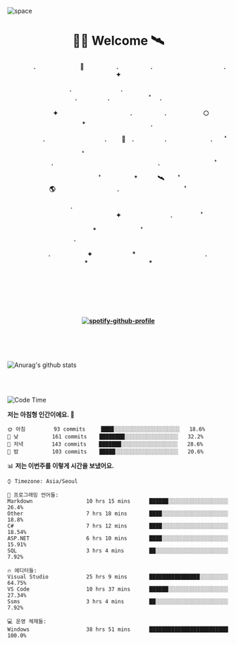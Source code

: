 ![space](https://user-images.githubusercontent.com/93513959/153272999-db6423b1-a80f-4b72-bf4c-7be2c9d6d328.png)



<h1 align="center">👨‍🚀 Welcome  🛰︎</h1>
<h4 align='center'>
<p align="center">　　　　.　　　　　　  　🌠　　　   　. 　　　　　.　　　　　　　　　　　  . 　　　 　       ✦     </p>
<p align="center">.　　　　　　　　.　　  　　　　  　 　　　　　　　　　　　.　　　　　.　　　　   　 ﾟ             　.        </p>
<p align="center">　　　　✦　　　　　  　　　　    　. 　　　　　.　　　　　　🌕　*　　　　　　　　　　  . 　　　 　            </p>
<p align="center">　　  　         　　. 　　　　   　 　　　.     　   　🚀　.　　　　　.　　　   　　　 .             　 ﾟ   </p>
<p align="center">　　ﾟ　　　　　　　　  　　　　   　 　　　　.　　　　　　　　　　　　　　　　　.   　　　            　  　　　ﾟ</p>
<p align="center"> 　　　　　　　ﾟ　　　 　　*　　   🛰︎　 　ﾟ　　　　🌎　　　　　　　　　　.　　　　　　　   　　  ﾟ          　   </p>
<p align="center">.　　　　　　　　　　  　　　　   　 　　　　　　　　　　　　 ✦　　　　　　　　.　   　　             ﾟ　  　　   </p>
<p align="center">　　　*　　　　　　  　ﾟ　　   　 　　　　.　　　　　　　　　　　　　　　　   　　            　  　　            </p>
<p align="center">　　　.　　　　　　✦  　　　　　   *　 　　　　　　　　　　.　　　　　　　*　　　　　   　              　  　*　  </p>

<br>
<br>
<br>
<br>
  <br>
  
  
<!--[![spotify-github-profile](https://spotify-github-profile.vercel.app/api/view?uid=316vepr7x7ia45xvcuqyysvtmpfe&cover_image=true&theme=novatorem&bar_color=37bac3&bar_color_cover=false)](https://spotify-github-profile.vercel.app/api/view?uid=316vepr7x7ia45xvcuqyysvtmpfe&redirect=true)-->
[![spotify-github-profile](https://spotify-github-profile.vercel.app/api/view?uid=31oxb6keygqygrc6riudse47js5m&cover_image=true&theme=novatorem&show_offline=false&background_color=121212&bar_color=53b14f&bar_color_cover=false)](https://github.com/kittinan/spotify-github-profile)

</h4>

<br>
<br>
<br>


<!--![Top Langs](https://github-readme-stats.vercel.app/api/top-langs/?username=KYJKY&layout=compact&theme=tokyonight)-->


<p align="left">

![Anurag's github stats](https://github-readme-stats.vercel.app/api?username=KYJKY&show_icons=true&theme=tokyonight)

<!--<img src="https://github-readme-stats.vercel.app/api/top-langs?username=KYJKY&show_icons=true&locale=en&layout=compact&theme=radical" alt="KYJKY" />-->
<!--<img src="https://github-readme-stats.vercel.app/api?username=KYJKY&show_icons=true&locale=en&theme=radical" alt="KYJKY" />--> <br><br></p>

<!--START_SECTION:waka-->
![Code Time](http://img.shields.io/badge/Code%20Time-1%2C088%20hrs%2056%20mins-blue)

**저는 아침형 인간이에요. 🐤** 

```text
🌞 아침         93 commits     ████░░░░░░░░░░░░░░░░░░░░░   18.6% 
🌆 낮　         161 commits    ████████░░░░░░░░░░░░░░░░░   32.2% 
🌃 저녁         143 commits    ███████░░░░░░░░░░░░░░░░░░   28.6% 
🌙 밤　         103 commits    █████░░░░░░░░░░░░░░░░░░░░   20.6%

```


📊 **저는 이번주를 이렇게 시간을 보냈어요.** 

```text
⌚︎ Timezone: Asia/Seoul

💬 프로그래밍 언어들: 
Markdown                 10 hrs 15 mins      ██████░░░░░░░░░░░░░░░░░░░   26.4% 
Other                    7 hrs 18 mins       ████░░░░░░░░░░░░░░░░░░░░░   18.8% 
C#                       7 hrs 12 mins       ████░░░░░░░░░░░░░░░░░░░░░   18.54% 
ASP.NET                  6 hrs 10 mins       ████░░░░░░░░░░░░░░░░░░░░░   15.91% 
SQL                      3 hrs 4 mins        ██░░░░░░░░░░░░░░░░░░░░░░░   7.92%

🔥 에디터들: 
Visual Studio            25 hrs 9 mins       ████████████████░░░░░░░░░   64.75% 
VS Code                  10 hrs 37 mins      ██████░░░░░░░░░░░░░░░░░░░   27.34% 
Ssms                     3 hrs 4 mins        ██░░░░░░░░░░░░░░░░░░░░░░░   7.92%

💻 운영 체제들: 
Windows                  38 hrs 51 mins      █████████████████████████   100.0%

```


<!--END_SECTION:waka-->

